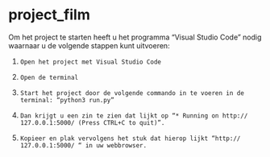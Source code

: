 # project_film

Om het project te starten heeft u het programma “Visual Studio Code” nodig waarnaar u de volgende stappen kunt uitvoeren:

1.     Open het project met Visual Studio Code

2.     Open de terminal

3.     Start het project door de volgende commando in te voeren in de terminal: “python3 run.py”

4.     Dan krijgt u een zin te zien dat lijkt op “* Running on http:// 127.0.0.1:5000/ (Press CTRL+C to quit)”.

5.     Kopieer en plak vervolgens het stuk dat hierop lijkt “http:// 127.0.0.1:5000/ “ in uw webbrowser.
